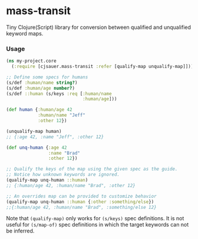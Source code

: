 # mass-transit

Tiny Clojure(Script) library for conversion between qualified and unqualified
keyword maps.

### Usage

```Clojure
(ns my-project.core
  (:require [cjsauer.mass-transit :refer [qualify-map unqualify-map]]))

;; Define some specs for humans
(s/def :human/name string?)
(s/def :human/age number?)
(s/def ::human (s/keys :req [:human/name
                             :human/age]))

(def human {:human/age 42
            :human/name "Jeff"
            :other 12})

(unqualify-map human)
;; {:age 42, :name "Jeff", :other 12}

(def unq-human {:age 42
                :name "Brad"
                :other 12})

;; Qualify the keys of the map using the given spec as the guide.
;; Notice how unknown keywords are ignored.
(qualify-map unq-human ::human)
;; {:human/age 42, :human/name "Brad", :other 12} 

;; An overrides map can be provided to customize behavior
(qualify-map unq-human ::human {:other :something/else})
;;{:human/age 42, :human/name "Brad", :something/else 12}
```

Note that `(qualify-map)` only works for `(s/keys)` spec definitions. It is not useful
for `(s/map-of)` spec definitions in which the target keywords can not be inferred.
